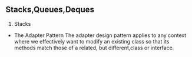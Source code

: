 ## Stacks,Queues,Deques
1. Stacks
- The Adapter Pattern
The adapter design pattern applies to any context where we effectively want to modify an existing class so that its methods match those of a related, but different,class or interface.
